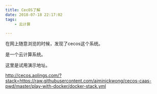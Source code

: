 ```yaml
---
title: CecOS了解
date: 2018-07-18 22:17:02
tags:
	- 云计算

---
```




在网上随意浏览的时候，发现了cecos这个系统。

是一个云计算系统。

这里是试用演示地址。

http://cecos.aolings.com/?stack=https://raw.githubusercontent.com/aiminickwong/cecos-caas-pwd/master/play-with-docker/docker-stack.yml
